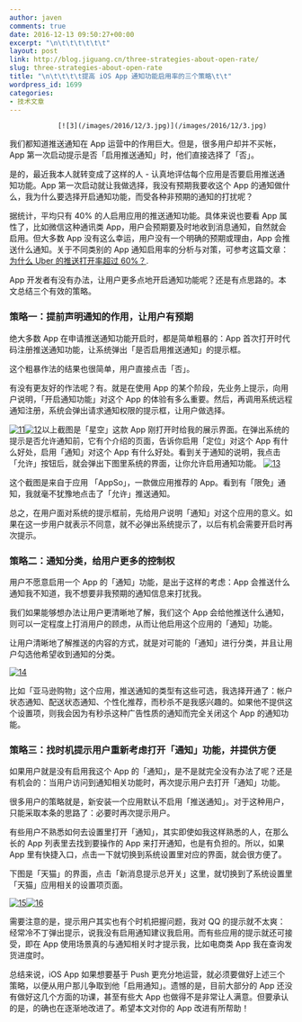 ```yaml
---
author: javen
comments: true
date: 2016-12-13 09:50:27+00:00
excerpt: "\n\t\t\t\t\t\t"
layout: post
link: http://blog.jiguang.cn/three-strategies-about-open-rate/
slug: three-strategies-about-open-rate
title: "\n\t\t\t\t提高 iOS App 通知功能启用率的三个策略\t\t"
wordpress_id: 1699
categories:
- 技术文章
---
```



				[![3](/images/2016/12/3.jpg)](/images/2016/12/3.jpg)

我们都知道推送通知在 App 运营中的作用巨大。但是，很多用户却并不买帐，App 第一次启动提示是否「启用推送通知」时，他们直接选择了「否」。

是的，最近我本人就转变成了这样的人 - 认真地评估每个应用是否要启用推送通知功能。App 第一次启动就让我做选择，我没有预期我要收这个 App 的通知做什么，我为什么要选择开启通知功能，而受各种非预期的通知的打扰呢？

据统计，平均只有 40% 的人启用应用的推送通知功能。具体来说也要看 App 属性了，比如微信这种通讯类 App，用户会预期要及时地收到消息通知，自然就会启用。但大多数 App 没有这么幸运，用户没有一个明确的预期或理由，App 会推送什么通知。关于不同类别的 App 通知启用率的分析与对策，可参考这篇文章：[为什么 Uber 的推送打开率超过 60%？](https://community.jiguang.cn/t/uber-60/4035/1).

App 开发者有没有办法，让用户更多点地开启通知功能呢？还是有点思路的。本文总结三个有效的策略。


### 策略一：提前声明通知的作用，让用户有预期


绝大多数 App 在申请推送通知功能开启时，都是简单粗暴的：App 首次打开时代码注册推送通知功能，让系统弹出「是否启用推送通知」的提示框。

这个粗暴作法的结果也很简单，用户直接点击「否」。

有没有更友好的作法呢？有。就是在使用 App 的某个阶段，先业务上提示，向用户说明，「开启通知功能」对这个 App 的体验有多么重要。然后，再调用系统远程通知注册，系统会弹出请求通知权限的提示框，让用户做选择。

[![11](/images/2016/12/11.jpg)](/images/2016/12/11.jpg)[![12](/images/2016/12/12.jpg)](/images/2016/12/12.jpg)以上截图是「星空」这款 App 刚打开时给我的展示界面。在弹出系统的提示是否允许通知前，它有个介绍的页面，告诉你启用「定位」对这个 App 有什么好处，启用「通知」对这个 App 有什么好处。看到关于通知的说明，我点击「允许」按钮后，就会弹出下图里系统的界面，让你允许启用通知功能。
[![13](/images/2016/12/13.jpg)](/images/2016/12/13.jpg)

这个截图是来自于应用 「AppSo」，一款做应用推荐的 App。看到有「限免」通知，我就毫不犹豫地点击了「允许」推送通知。

总之，在用户面对系统的提示框前，先给用户说明「通知」对这个应用的意义。如果在这一步用户就表示不同意，就不必弹出系统提示了，以后有机会需要开启时再次提示。


### 策略二：通知分类，给用户更多的控制权


用户不愿意启用一个 App 的「通知」功能，是出于这样的考虑：App 会推送什么通知我不知道，我不想要非我预期的通知信息来打扰我。

我们如果能够想办法让用户更清晰地了解，我们这个 App 会给他推送什么通知，则可以一定程度上打消用户的顾虑，从而让他启用这个应用的「通知」功能。

让用户清晰地了解推送的内容的方式，就是对可能的「通知」进行分类，并且让用户勾选他希望收到通知的分类。

[![14](/images/2016/12/14.jpg)](/images/2016/12/14.jpg)

比如「亚马逊购物」这个应用，推送通知的类型有这些可选，我选择开通了：帐户状态通知、配送状态通知、个性化推荐，而秒杀不是我感兴趣的。如果他不提供这个设置项，则我会因为有秒杀这种广告性质的通知而完全关闭这个 App 的通知功能。


### 策略三：找时机提示用户重新考虑打开「通知」功能，并提供方便


如果用户就是没有启用我这个 App 的「通知」，是不是就完全没有办法了呢？还是有机会的：当用户访问到通知相关功能时，再次提示用户去打开「通知」功能。

很多用户的策略就是，新安装一个应用默认不启用「推送通知」。对于这种用户，只能采取本条的思路了：必要时再次提示用户。

有些用户不熟悉如何去设置里打开「通知」，其实即使如我这样熟悉的人，在那么长的 App 列表里去找到要操作的 App 来打开通知，也是有负担的。所以，如果 App 里有快捷入口，点击一下就切换到系统设置里对应的界面，就会很方便了。

下图是「天猫」的界面，点击「新消息提示总开关」这里，就切换到了系统设置里「天猫」应用相关的设置项页面。

[![15](/images/2016/12/15.jpg)](/images/2016/12/15.jpg)[![16](/images/2016/12/16.jpg)](/images/2016/12/16.jpg)

需要注意的是，提示用户其实也有个时机把握问题，我对 QQ 的提示就不太爽：经常冷不丁弹出提示，说我没有启用通知建议我启用。而有些应用的提示就还可接受，即在 App 使用场景真的与通知相关时才提示我，比如电商类 App 我在查询发货进度时。

总结来说，iOS App 如果想要基于 Push 更充分地运营，就必须要做好上述三个策略，以便从用户那儿争取到他「启用通知」。遗憾的是，目前大部分的 App 还没有做好这几个方面的功课，甚至有些大 App 也做得不是非常让人满意。但要承认的是，的确也在逐渐地改进了。希望本文对你的 App 改进有所帮助！

		
